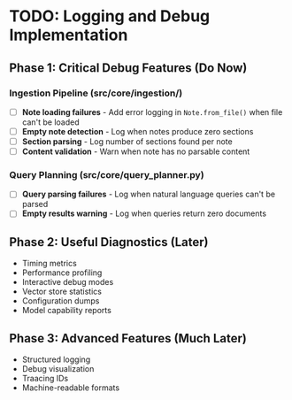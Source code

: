 # TODO: Logging and Debug Implementation

## Phase 1: Critical Debug Features (Do Now)

### Ingestion Pipeline (src/core/ingestion/)
- [ ] **Note loading failures** - Add error logging in `Note.from_file()` when file can't be loaded
- [ ] **Empty note detection** - Log when notes produce zero sections
- [ ] **Section parsing** - Log number of sections found per note
- [ ] **Content validation** - Warn when note has no parsable content

### Query Planning (src/core/query_planner.py)
- [ ] **Query parsing failures** - Log when natural language queries can't be parsed
- [ ] **Empty results warning** - Log when queries return zero documents

## Phase 2: Useful Diagnostics (Later)
- Timing metrics
- Performance profiling
- Interactive debug modes
- Vector store statistics
- Configuration dumps
- Model capability reports

## Phase 3: Advanced Features (Much Later)
- Structured logging
- Debug visualization
- Traacing IDs
- Machine-readable formats